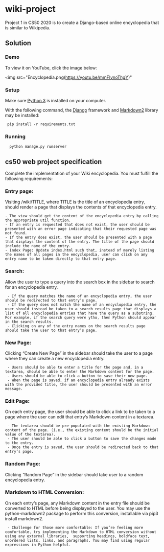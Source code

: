 # wiki-project
Project 1 in CS50 2020 is to create a Django-based online encyclopedia that is similar to Wikipedia.

## Solution

### Demo
To view it on YouTube, click the image below:

<img src="Encyclopedia.png(https://youtu.be/mmFIynoThgY)"

### Setup
Make sure [Python 3](https://https//www.python.org/) is installed on your computer.

With the following command, the [Django](https://pypi.org/project/Django/) framework and [Markdown2](https://pypi.org/project/markdown2/) library may be installed:

     pip install -r requirements.txt

### Running
      python manage.py runserver

## cs50 web project specification
Complete the implementation of your Wiki encyclopedia. You must fulfill the following requirements:

### Entry page:
Visiting /wiki/TITLE, where TITLE is the title of an encyclopedia entry, should render a page that displays the contents of that encyclopedia entry.

    - The view should get the content of the encyclopedia entry by calling the appropriate util function.
    - If an entry is requested that does not exist, the user should be presented with an error page indicating that their requested page was not found.
    - If the entry does exist, the user should be presented with a page that displays the content of the entry. The title of the page should include the name of the entry.
    - Index Page: Update index.html such that, instead of merely listing the names of all pages in the encyclopedia, user can click on any entry name to be taken directly to that entry page.
    
### Search:
Allow the user to type a query into the search box in the sidebar to search for an encyclopedia entry.

     - If the query matches the name of an encyclopedia entry, the user should be redirected to that entry’s page.
     - If the query does not match the name of an encyclopedia entry, the user should instead be taken to a search results page that displays a list of all encyclopedia entries that have the query as a substring. For example, if the search query were ytho, then Python should appear in the search results.
     - Clicking on any of the entry names on the search results page should take the user to that entry’s page.

### New Page:
Clicking “Create New Page” in the sidebar should take the user to a page where they can create a new encyclopedia entry.

     - Users should be able to enter a title for the page and, in a textarea, should be able to enter the Markdown content for the page.
     - Users should be able to click a button to save their new page.
     - When the page is saved, if an encyclopedia entry already exists with the provided title, the user should be presented with an error message.
     
### Edit Page:

On each entry page, the user should be able to click a link to be taken to a page where the user can edit that entry’s Markdown content in a textarea.

     - The textarea should be pre-populated with the existing Markdown content of the page. (i.e., the existing content should be the initial value of the textarea).
     - The user should be able to click a button to save the changes made to the entry.
     - Once the entry is saved, the user should be redirected back to that entry’s page.
     
### Random Page:

Clicking “Random Page” in the sidebar should take user to a random encyclopedia entry.

### Markdown to HTML Conversion:

 On each entry’s page, any Markdown content in the entry file should be converted to HTML before being displayed to the user. You may use the python-markdown2 package to perform this conversion, installable via pip3 install markdown2.
 
     - Challenge for those more comfortable: If you’re feeling more comfortable, try implementing the Markdown to HTML conversion without using any external libraries,  supporting headings, boldface text, unordered lists, links, and paragraphs. You may find using regular expressions in Python helpful.
